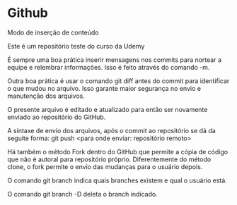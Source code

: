 # Github
Modo de inserção de conteúdo

Este é um repositório teste do curso da Udemy

É sempre uma boa prática inserir mensagens nos commits para nortear a equipe e relembrar informações. Isso é feito através do comando -m.

Outra boa prática é usar o comando git diff antes do commit para identificar o que mudou no arquivo. Isso garante maior segurança no envio e manutenção dos arquivos.

O presente arquivo é editado e atualizado para então ser novamente enviado ao repositório do GitHub.

A sintaxe de envio dos arquivos, após o commit ao repositório se dá da seguite forma:
git push <para onde enviar: repositório remoto> <branch atual>

Há também o método Fork dentro do GitHub que permite a cópia de código que não é autoral para repositório próprio. Diferentemente do método clone, o fork permite o envio das mudanças para o usuário depois.

O comando git branch indica quais branches existem e qual o usuário está.

O comando git branch -D <branch> deleta o branch indicado.

